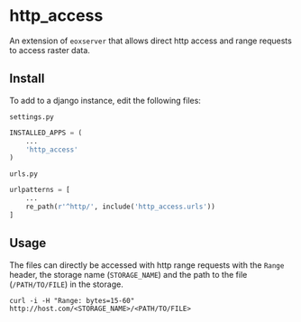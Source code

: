 # http_access

An extension of `eoxserver` that allows direct http access and range requests to access 
raster data.

## Install

To add to a django instance, edit the following files:

`settings.py`
```python
INSTALLED_APPS = (
    ...
    'http_access'
)
```

`urls.py`
```python
urlpatterns = [
    ...
    re_path(r'^http/', include('http_access.urls'))
]
```

## Usage

The files can directly be accessed with http range requests with the `Range` header, the
storage name (`STORAGE_NAME`) and the path to the file (`/PATH/TO/FILE`) in the storage.

```shell
curl -i -H "Range: bytes=15-60" http://host.com/<STORAGE_NAME>/<PATH/TO/FILE>
```
